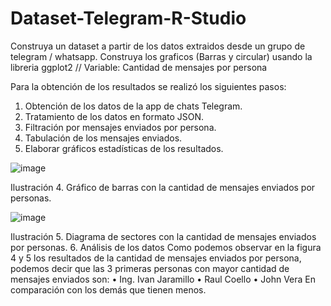 # Dataset-Telegram-R-Studio
Construya un dataset a partir de los datos extraidos desde un grupo de telegram / whatsapp. Construya los graficos (Barras y circular)  usando la libreria ggplot2  // Variable: Cantidad de mensajes por persona

Para la obtención de los resultados se realizó los siguientes pasos:
1.	Obtención de los datos de la app de chats Telegram.
2.	Tratamiento de los datos en formato JSON.
3.	Filtración por mensajes enviados por persona.
4.	Tabulación de los mensajes enviados.
5.	Elaborar gráficos estadísticas de los resultados.




 ![image](https://github.com/JohnVeraXD/Dataset-Telegram-R-Studio/assets/108051712/8b1cb108-1ff2-46b4-8165-65c75e3e5e17)

Ilustración 4. Gráfico de barras con la cantidad de mensajes enviados por personas.



 ![image](https://github.com/JohnVeraXD/Dataset-Telegram-R-Studio/assets/108051712/6daa8492-8c2d-4714-95d3-1fb6a722aa71)

Ilustración 5. Diagrama de sectores con la cantidad de mensajes enviados por personas.
6.	Análisis de los datos
Como podemos observar en la figura 4 y 5 los resultados de la cantidad de mensajes enviados por persona, podemos decir que las 3 primeras personas con mayor cantidad de mensajes enviados son:
•	Ing. Ivan Jaramillo
•	Raul Coello
•	John Vera
En comparación con los demás que tienen menos.
